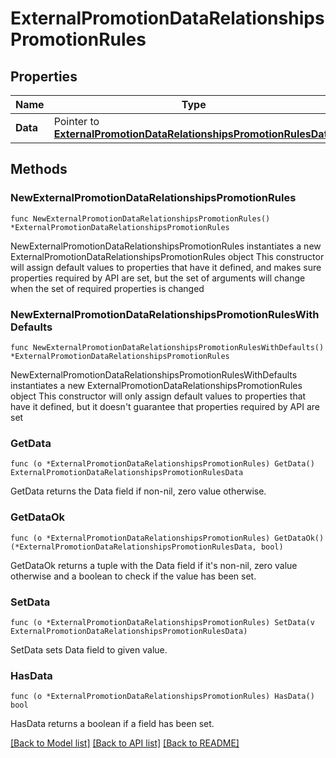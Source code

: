 # ExternalPromotionDataRelationshipsPromotionRules

## Properties

Name | Type | Description | Notes
------------ | ------------- | ------------- | -------------
**Data** | Pointer to [**ExternalPromotionDataRelationshipsPromotionRulesData**](ExternalPromotionDataRelationshipsPromotionRulesData.md) |  | [optional] 

## Methods

### NewExternalPromotionDataRelationshipsPromotionRules

`func NewExternalPromotionDataRelationshipsPromotionRules() *ExternalPromotionDataRelationshipsPromotionRules`

NewExternalPromotionDataRelationshipsPromotionRules instantiates a new ExternalPromotionDataRelationshipsPromotionRules object
This constructor will assign default values to properties that have it defined,
and makes sure properties required by API are set, but the set of arguments
will change when the set of required properties is changed

### NewExternalPromotionDataRelationshipsPromotionRulesWithDefaults

`func NewExternalPromotionDataRelationshipsPromotionRulesWithDefaults() *ExternalPromotionDataRelationshipsPromotionRules`

NewExternalPromotionDataRelationshipsPromotionRulesWithDefaults instantiates a new ExternalPromotionDataRelationshipsPromotionRules object
This constructor will only assign default values to properties that have it defined,
but it doesn't guarantee that properties required by API are set

### GetData

`func (o *ExternalPromotionDataRelationshipsPromotionRules) GetData() ExternalPromotionDataRelationshipsPromotionRulesData`

GetData returns the Data field if non-nil, zero value otherwise.

### GetDataOk

`func (o *ExternalPromotionDataRelationshipsPromotionRules) GetDataOk() (*ExternalPromotionDataRelationshipsPromotionRulesData, bool)`

GetDataOk returns a tuple with the Data field if it's non-nil, zero value otherwise
and a boolean to check if the value has been set.

### SetData

`func (o *ExternalPromotionDataRelationshipsPromotionRules) SetData(v ExternalPromotionDataRelationshipsPromotionRulesData)`

SetData sets Data field to given value.

### HasData

`func (o *ExternalPromotionDataRelationshipsPromotionRules) HasData() bool`

HasData returns a boolean if a field has been set.


[[Back to Model list]](../README.md#documentation-for-models) [[Back to API list]](../README.md#documentation-for-api-endpoints) [[Back to README]](../README.md)


